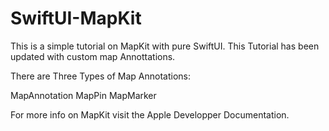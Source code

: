 # SwiftUI-MapKit

This is a simple tutorial on MapKit with pure SwiftUI.
This Tutorial has been updated with custom map Annottations.

There are Three Types of Map Annotations:

MapAnnotation
MapPin
MapMarker

For more info on MapKit visit the Apple Developper Documentation.
